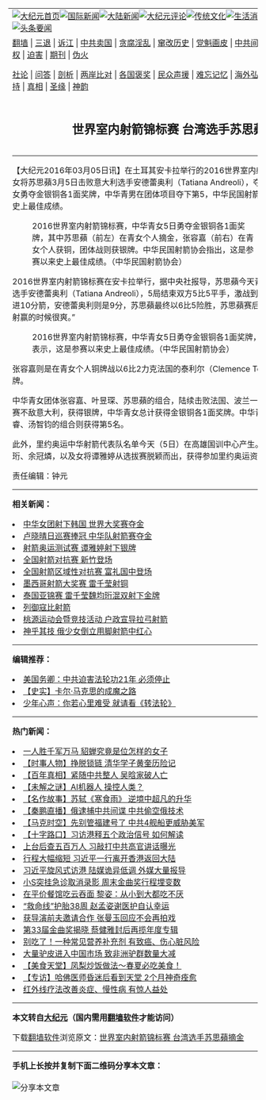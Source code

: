 <a name="1" id="1" target="_blank"></a><span id="1"></span>
<table align=center border="0"><tr><td colspan="2" VALIGN=TOP><a href="https://github.com/wmjnyz3682/djy/blob/master/gb/nf1351518.md#1"><img src="https://raw.githubusercontent.com/wmjnyz3682/www/master/t/djy/1.jpg" title="大纪元首页" alt="大纪元首页"></a><a href="https://github.com/wmjnyz3682/djy/blob/master/gb/n24hr.md#1"><img src="https://raw.githubusercontent.com/wmjnyz3682/www/master/t/djy/3.jpg" title="国际新闻" alt="国际新闻"></a><a href="https://github.com/wmjnyz3682/djy/blob/master/gb/nsc413.md#1"><img src="https://raw.githubusercontent.com/wmjnyz3682/www/master/t/djy/4.jpg" title="大陆新闻" alt="大陆新闻"></a><a href="https://github.com/wmjnyz3682/djy/blob/master/gb/news392.md#1"><img src="https://raw.githubusercontent.com/wmjnyz3682/www/master/t/djy/5.jpg" title="大纪元评论" alt="大纪元评论"></a><a href="https://github.com/wmjnyz3682/djy/blob/master/gb/news2007.md#1"><img src="https://raw.githubusercontent.com/wmjnyz3682/www/master/t/djy/6.jpg" title="传统文化" alt="传统文化"></a><a href="https://github.com/wmjnyz3682/djy/blob/master/gb/news2008.md#1"><img src="https://raw.githubusercontent.com/wmjnyz3682/www/master/t/djy/7.jpg" title="生活消费" alt="生活消费"></a><a href="https://github.com/wmjnyz3682/djy/blob/master/gb/ncyule.md#1"><img src="https://raw.githubusercontent.com/wmjnyz3682/www/master/t/djy/8.jpg" title="娱乐休闲" alt="娱乐休闲"></a><a href="https://github.com/wmjnyz3682/djy/blob/master/gb/nsc1002.md#1"><img src="https://raw.githubusercontent.com/wmjnyz3682/www/master/t/djy/9.jpg" title="健康" alt="健康"></a><a href="https://github.com/wmjnyz3682/djy/blob/master/gb/nf6092.md#1"><img src="https://raw.githubusercontent.com/wmjnyz3682/www/master/t/djy/10a.jpg" title="独家" alt="独家"></a><a href="https://github.com/wmjnyz3682/djy/blob/master/gb/nf4514.md#1"><img src="https://raw.githubusercontent.com/wmjnyz3682/www/master/t/djy/12a.jpg" title="头条要闻" alt="头条要闻"></a></td></tr>
<tr><td colspan="2" VALIGN=TOP><a target="_blank" href="https://github.com/wmjnyz3682/www/blob/master/README.md?zsrh#1">翻墙</a> | <a target="_blank" href="https://github.com/wmjnyz3682/djy/blob/master/gb/nf5657.md#1">三退</a> | <a target="_blank" href="https://github.com/wmjnyz3682/djy/blob/master/gb/nf6124.md#1">诉江</a> | <a target="_blank" href="https://github.com/wmjnyz3682/djy/blob/master/gb/nf1176117.md#1">中共卖国</a> | <a target="_blank" href="https://github.com/wmjnyz3682/djy/blob/master/gb/nf5773.md#1">贪腐淫乱</a> | <a target="_blank" href="https://github.com/wmjnyz3682/djy/blob/master/gb/nf1176115.md#1">窜改历史</a> | <a target="_blank" href="https://github.com/wmjnyz3682/djy/blob/master/gb/nf1176107.md#1">党魁画皮</a> | <a target="_blank" href="https://github.com/wmjnyz3682/djy/blob/master/gb/nf1320400.md#1">中共间谍</a> | <a target="_blank" href="https://github.com/wmjnyz3682/djy/blob/master/gb/nf1176114.md#1">破坏传统</a> | <a target="_blank" href="https://github.com/wmjnyz3682/ntdtv/blob/master/gb/prog447_1.md#1">恶贯满盈</a> | <a target="_blank" href="https://github.com/wmjnyz3682/djy/blob/master/gb/ncid278.md#1">人权</a> | <a target="_blank" href="https://github.com/wmjnyz3682/djy/blob/master/gb/nf1176111.md#1">迫害</a> | <a target="_blank" href="https://gitlab.com/szzdlab/mh-qikan/blob/master/README.md#1">期刊</a> | <a target="_blank" href="https://github.com/wmjnyz3682/djy/blob/master/gb/nf5562.md#1">伪火</a></p><p><a target="_blank" href="https://github.com/wmjnyz3682/djy/blob/master/gb/9p.md#1">社论</a> | <a target="_blank" href="https://github.com/wmjnyz3682/djy/blob/master/gb/nf4378.md#1">问答</a> | <a target="_blank" href="https://github.com/wmjnyz3682/djy/blob/master/gb/nf5792.md#1">剖析</a> | <a target="_blank" href="https://github.com/wmjnyz3682/djy/blob/master/gb/nf5735.md#1">两岸比对</a> | <a target="_blank" href="https://github.com/wmjnyz3682/djy/blob/master/gb/nf6119.md#1">各国褒奖</a> | <a target="_blank" href="https://github.com/wmjnyz3682/djy/blob/master/gb/nf6120.md#1">民众声援</a> | <a target="_blank" href="https://github.com/wmjnyz3682/djy/blob/master/gb/nf1188594.md#1">难忘记忆</a> | <a target="_blank" href="https://github.com/wmjnyz3682/djy/blob/master/gb/nf3180.md#1">海外弘传</a> | <a target="_blank" href="https://github.com/wmjnyz3682/djy/blob/master/gb/nf5410.md#1">万人上访</a> | <a target="_blank" href="https://github.com/wmjnyz3682/www/blob/master/README.md?zsrh#1">平台首页</a> | <a target="_blank" href="https://github.com/wmjnyz3682/djy/blob/master/gb/nf4386.md#1">支持</a> | <a target="_blank" href="https://github.com/wmjnyz3682/djy/blob/master/gb/nf4389.md#1">真相</a> | <a target="_blank" href="https://github.com/wmjnyz3682/djy/blob/master/gb/nf5790.md#1">圣缘</a> | <a target="_blank" href="https://github.com/wmjnyz3682/djy/blob/master/gb/nf4786.md#1">神韵</a></td></tr>
<tr><td VALIGN=TOP width="626"><h2 align=center>世界室内射箭锦标赛 台湾选手苏思蘋摘金</h2>

<h6></h6>
<hr>
<p>【大纪元2016年03月05日讯】在土耳其安卡拉举行的2016<ahref="https://github.com/wmjnyz3682/djy/blob/master/gb/tag/%E4%B8%96%E7%95%8C%E5%AE%A4%E5%86%85%E5%B0%84%E7%AE%AD%E9%94%A6%E6%A0%87%E8%B5%9B.md#1">世界室内射箭锦标赛</a>，台湾中华队女将苏思蘋3月5日击败意大利选手安德蕾奥利（Tatiana Andreoli），夺下青女个人金牌。<ahref="https://github.com/wmjnyz3682/djy/blob/master/gb/tag/%E4%B8%AD%E5%8D%8E%E9%9D%92%E5%A5%B3.md#1">中华青女</a>勇夺金银铜各1面奖牌，中华青男在团体项目夺下第5，<ahref="https://github.com/wmjnyz3682/djy/blob/master/gb/tag/%E4%B8%AD%E5%8D%8E%E6%B0%91%E5%9B%BD%E5%B0%84%E7%AE%AD%E5%8D%8F%E4%BC%9A.md#1">中华民国射箭协会</a>表示，这是参赛以来史上最佳成绩。</p>
<figure id="attachment_7302516" aria-describedby="caption-attachment-7302516" style="width: 450px" class="wp-caption aligncenter"><ahref=" https://i.epochtimes.com/assets/uploads/2016/03/1603051138552378.jpg" target="_blank" rel="noreferrer noopener"></a><figcaption id="caption-attachment-7302516" class="wp-caption-text">2016<ahref="https://github.com/wmjnyz3682/djy/blob/master/gb/tag/%E4%B8%96%E7%95%8C%E5%AE%A4%E5%86%85%E5%B0%84%E7%AE%AD%E9%94%A6%E6%A0%87%E8%B5%9B.md#1">世界室内射箭锦标赛</a>，<ahref="https://github.com/wmjnyz3682/djy/blob/master/gb/tag/%E4%B8%AD%E5%8D%8E%E9%9D%92%E5%A5%B3.md#1">中华青女</a>5日勇夺金银铜各1面奖牌，其中苏思蘋（前左）在青女个人摘金，张容嘉（前右）在青女个人获铜，团体战则获银牌。<ahref="https://github.com/wmjnyz3682/djy/blob/master/gb/tag/%E4%B8%AD%E5%8D%8E%E6%B0%91%E5%9B%BD%E5%B0%84%E7%AE%AD%E5%8D%8F%E4%BC%9A.md#1">中华民国射箭协会</a>指出，这是参赛以来史上最佳成绩。（中华民国<ahref="https://github.com/wmjnyz3682/djy/blob/master/gb/tag/%E5%B0%84%E7%AE%AD.md#1">射箭</a>协会）</figcaption></figure>
<p>2016世界室内<ahref="https://github.com/wmjnyz3682/djy/blob/master/gb/tag/%E5%B0%84%E7%AE%AD.md#1">射箭</a>锦标赛在安卡拉举行，据中央社报导，苏思蘋今天青女个人决赛面对意大利选手安德蕾奥利（Tatiana Andreoli），5局结束双方5比5平手，激战到加射，苏思蘋顶住压力射进10分箭，安德蕾奥利则是9分，苏思蘋最终以6比5险胜，苏思蘋赛后难掩兴奋的说，“当下加射赢的时候很爽。”</p>
<figure id="attachment_7302517" aria-describedby="caption-attachment-7302517" style="width: 600px" class="wp-caption aligncenter"><ahref=" https://i.epochtimes.com/assets/uploads/2016/03/1603051142272378-600x450.jpg" target="_blank" rel="noreferrer noopener"></a><figcaption id="caption-attachment-7302517" class="wp-caption-text">2016世界室内射箭锦标赛，中华青女5日勇夺金银铜各1面奖牌，中华民国射箭协会表示，这是参赛以来史上最佳成绩。（中华民国射箭协会）</figcaption></figure>
<p>张容嘉则是在青女个人铜牌战以6比2力克法国的泰利尔（Clemence Tellier），为中华队添得奖牌。</p>
<p>中华青女团体张容嘉、叶昱琛、苏思蘋的组合，陆续击败法国、波兰一路挺进金牌战，最后在决赛不敌意大利，获得银牌，中华青女总计获得金银铜各1面奖牌。中华青男团体林子翔、王檠睿、汤智钧的组合则获得第5名。</p>
<p>此外，里约奥运中华射箭代表队名单今天（5日）在高雄国训中心产生。男子选手高浩文、魏均珩、余冠燐，以及女将谭雅婷从选拔赛脱颖而出，获得参加里约奥运资格。</p>
<p>责任编辑：钟元</p>

<hr>


<strong>相关新闻：</strong>
<li><a href="https://github.com/wmjnyz3682/djy/blob/master/gb/15/9/13/n4526478.md#1">中华女团射下韩国 世界大奖赛夺金</a></li>
<li><a href="https://github.com/wmjnyz3682/djy/blob/master/gb/15/9/13/n4526687.md#1">卢晓晴日巡赛捧冠 中华队射箭赛夺金</a></li>
<li><a href="https://github.com/wmjnyz3682/djy/blob/master/gb/15/9/22/n4533129.md#1">射箭奥运测试赛 谭雅婷射下银牌</a></li>
<li><a href="https://github.com/wmjnyz3682/djy/blob/master/gb/15/10/5/n4543133.md#1">全国射箭对抗赛  新竹登场</a></li>
<li><a href="https://github.com/wmjnyz3682/djy/blob/master/gb/15/10/5/n4543396.md#1">全国射箭区域性对抗赛 富礼国中登场</a></li>
<li><a href="https://github.com/wmjnyz3682/djy/blob/master/gb/15/10/26/n4558974.md#1">墨西哥射箭大奖赛 雷千莹射铜</a></li>
<li><a href="https://github.com/wmjnyz3682/djy/blob/master/gb/15/11/7/n4568320.md#1">泰国亚锦赛 雷千莹魏均珩混双射下金牌</a></li>
<li><a href="https://github.com/wmjnyz3682/djy/blob/master/gb/15/12/13/n4594871.md#1">列御寇比射箭</a></li>
<li><a href="https://github.com/wmjnyz3682/djy/blob/master/gb/15/12/13/n4594905.md#1">桃源运动会暨竞技活动  户政宣导拉弓射箭</a></li>
<li><a href="https://github.com/wmjnyz3682/djy/blob/master/gb/16/2/18/n4642419.md#1">神乎其技 俄少女倒立用脚射箭中红心</a></li>
<hr>


<strong>编辑推荐：</strong>
<li><a href="https://github.com/ychojm359/ntdtv/blob/master/gb/2020/07/20/a102898210.md#1" target="_blank">美国务卿：中共迫害法轮功21年 必须停止</a> </li><li><a href="https://github.com/tsiac2612/djy/blob/master/gb/10/11/7/n3077476.md#1" target="_blank">【史实】卡尔·马克思的成魔之路</a></li><li><a href="https://github.com/tsiac2612/djy/blob/master/gb/19/5/20/n11267496.md#1" target="_blank">少年心声：你若心里难受 就请看《转法轮》</a></li>
<hr>

<strong>热门新闻：</strong>
<li><a href="https://github.com/wmjnyz3682/djy/blob/master/gb/22/6/23/n13766054.md#1">一人胜千军万马 貂蝉究竟是位怎样的女子</a></li>
<li><a href="https://github.com/wmjnyz3682/djy/blob/master/gb/22/6/26/n13767801.md#1">【时事人物】挣脱锁链 清华学子黄奎历险记</a></li>
<li><a href="https://github.com/wmjnyz3682/djy/blob/master/gb/22/5/27/n13746984.md#1">【百年真相】紧随中共整人 吴晗家破人亡</a></li>
<li><a href="https://github.com/wmjnyz3682/djy/blob/master/gb/22/6/27/n13768049.md#1">【未解之谜】AI机器人 操控人类？</a></li>
<li><a href="https://github.com/wmjnyz3682/djy/blob/master/gb/22/6/25/n13767354.md#1">【名作故事】苏轼《寒食雨》 逆境中超凡的升华</a></li>
<li><a href="https://github.com/wmjnyz3682/djy/blob/master/gb/22/7/1/n13771492.md#1">【秦鹏直播】俄逮捕中共间谍 中共偷空俄技术</a></li>
<li><a href="https://github.com/wmjnyz3682/djy/blob/master/gb/22/7/2/n13772142.md#1">【马克时空】先别管福建号了 中共4舰船更威胁美军</a></li>
<li><a href="https://github.com/wmjnyz3682/djy/blob/master/gb/22/7/2/n13772087.md#1">【十字路口】习访港释五个政治信号 如何解读</a></li>
<li><a href="https://github.com/wmjnyz3682/djy/blob/master/gb/22/7/1/n13771196.md#1">上台后查五百万人 习敲打中共高官讲话曝光</a></li>
<li><a href="https://github.com/wmjnyz3682/djy/blob/master/gb/22/7/1/n13771299.md#1">行程大幅缩短 习近平一行离开香港返回大陆</a></li>
<li><a href="https://github.com/wmjnyz3682/djy/blob/master/gb/22/7/1/n13771454.md#1">习近平旋风式访港 陆媒诡异低调 外媒大量报导</a></li>
<li><a href="https://github.com/wmjnyz3682/djy/blob/master/gb/22/6/30/n13770579.md#1">小S突挂急诊取消录影 周末金曲奖行程埋变数</a></li>
<li><a href="https://github.com/wmjnyz3682/djy/blob/master/gb/22/7/1/n13771717.md#1">在平价餐馆吃云吞面 黎姿：从小到大都吃不厌</a></li>
<li><a href="https://github.com/wmjnyz3682/djy/blob/master/gb/22/6/30/n13770384.md#1">“救命线”护胎38周 赵孟姿谢医护自认幸运</a></li>
<li><a href="https://github.com/wmjnyz3682/djy/blob/master/gb/22/6/30/n13771028.md#1">获导演前夫邀请合作 张曼玉回应不会再拍戏</a></li>
<li><a href="https://github.com/wmjnyz3682/djy/blob/master/gb/22/7/2/n13771987.md#1">第33届金曲奖揭晓 蔡健雅封后再揽年度专辑</a></li>
<li><a href="https://github.com/wmjnyz3682/djy/blob/master/gb/22/6/30/n13770874.md#1">别吃了！一种常见营养补充剂 有致癌、伤心脏风险</a></li>
<li><a href="https://github.com/wmjnyz3682/djy/blob/master/gb/22/7/1/n13771644.md#1">大量驴皮进入中国市场 致非洲驴群数量大减</a></li>
<li><a href="https://github.com/wmjnyz3682/djy/blob/master/gb/22/6/30/n13770551.md#1">【美食天堂】凤梨炒饭做法～春夏必吃美食！</a></li>
<li><a href="https://github.com/wmjnyz3682/djy/blob/master/gb/22/6/28/n13769499.md#1">【专访】哈佛医师昏迷后看到天堂 2个月神奇痊愈</a></li>
<li><a href="https://github.com/wmjnyz3682/djy/blob/master/gb/22/5/27/n13746798.md#1">红外线疗法改善炎症、慢性病 有惊人益处</a></li>
<hr>

<strong>本文转自<a href="https://www.epochtimes.com">大纪元</a>（国内需用<a href="https://github.com/wmjnyz3682/www/blob/master/README.md#8">翻墙软件</a>才能访问）</strong><p>下载<a href="https://github.com/wmjnyz3682/www/blob/master/README.md#8">翻墙软件</a>浏览原文：<a href="https://www.epochtimes.com/gb/16/3/6/n4655529.htm">世界室内射箭锦标赛 台湾选手苏思蘋摘金</a></p><hr>

<strong>手机上长按并复制下面二维码分享本文章：</strong><br><br><img src="https://chart.apis.google.com/chart?cht=qr&chs=240x240&choe=UTF-8&chld=M|2&chl=https://github.com/wmjnyz3682/djy/blob/master/gb/16/3/6/n4655529.md%231" title="分享本文章"></td><td VALIGN=TOP><a href="https://github.com/wmjnyz3682/djy/blob/master/gb/16/1/21/n4622075.md?dfh#1" target="_blank"><img src="https://raw.githubusercontent.com/wmjnyz3682/djy/master/gb/300/wei-f1.jpg" title="中共的伪火骗局"  alt="中共的伪火骗局"></a><br><a href="https://github.com/wmjnyz3682/www/blob/master/README.md?dfh#9" target="_blank"><img src="https://raw.githubusercontent.com/wmjnyz3682/djy/master/gb/300/yong-h.jpg" title="永恒的见证"  alt="永恒的见证"></a><br><a href="https://github.com/wmjnyz3682/djy/blob/master/gb/13/9/29/n3974789.md?dfh#1" target="_blank"><img src="https://raw.githubusercontent.com/wmjnyz3682/djy/master/gb/300/shang-lnz.jpg" title="善良女子被中共投男牢"  alt="善良女子被中共投男牢"></a><br><a href="https://github.com/wmjnyz3682/djy/blob/master/gb/16/3/16/n4663449.md?dfh#1" target="_blank"><img src="https://raw.githubusercontent.com/wmjnyz3682/djy/master/gb/300/huo-z3.jpg" title="警卫目击活摘器官"  alt="警卫目击活摘器官"></a><br><a href="https://github.com/wmjnyz3682/djy/blob/master/gb/16/8/7/n8177641.md?dfh#1" target="_blank"><img src="https://raw.githubusercontent.com/wmjnyz3682/djy/master/gb/300/huo-z4.jpg" title="证人描述活摘恐怖"  alt="证人描述活摘恐怖"></a><br><a href="https://github.com/wmjnyz3682/djy/blob/master/gb/10/4/19/n2881569.md?dfh#1" target="_blank"><img src="https://raw.githubusercontent.com/wmjnyz3682/djy/master/gb/300/huo-z1.jpg" title="揭开活摘器官黑幕"  alt="揭开活摘器官黑幕"></a><br><a href="https://github.com/wmjnyz3682/djy/blob/master/gb/10/11/7/n3077476.md?dfh#1" target="_blank"><img src="https://raw.githubusercontent.com/wmjnyz3682/djy/master/gb/300/ma-ks.jpg" title="马克思的成魔之路"  alt="马克思的成魔之路"></a><br><a href="https://github.com/wmjnyz3682/djy/blob/master/gb/14/6/9/n4173977.md?dfh#1" target="_blank"><img src="https://raw.githubusercontent.com/wmjnyz3682/djy/master/gb/300/chang-zs.jpg" title="藏字石 蕴天机"  alt="藏字石 蕴天机"></a><br><a href="https://github.com/wmjnyz3682/djy/blob/master/gb/18/5/10/n10381511.md?dfh#1" target="_blank"><img src="https://raw.githubusercontent.com/wmjnyz3682/djy/master/gb/300/st1.jpg" title="关注三亿人三退"  alt="关注三亿人三退"></a><br><a href="https://github.com/wmjnyz3682/djy/blob/master/gb/18/3/21/n10237682.md?dfh#1" target="_blank"><img src="https://raw.githubusercontent.com/wmjnyz3682/djy/master/gb/300/jie-t.jpg" title="解体中共复兴中华"  alt="解体中共复兴中华"></a><br><a href="https://github.com/wmjnyz3682/djy/blob/master/gb/9/2/9/n2422991.md?dfh#1" target="_blank"><img src="https://raw.githubusercontent.com/wmjnyz3682/djy/master/gb/300/gao-zs.jpg" title="中共迫害良心律师"  alt="中共迫害良心律师"></a><br><a href="https://github.com/wmjnyz3682/djy/blob/master/gb/18/12/9/n10900044.md?dfh#1" target="_blank"><img src="https://raw.githubusercontent.com/wmjnyz3682/djy/master/gb/300/sj1.jpg" title="三百多万人举报江泽民"  alt="三百多万人举报江泽民"></a><br><a href="https://github.com/wmjnyz3682/djy/blob/master/gb/18/8/28/n10672014.md?dfh#1" target="_blank"><img src="https://raw.githubusercontent.com/wmjnyz3682/djy/master/gb/300/sj2.jpg" title="这些官员为何起诉江泽民"  alt="这些官员为何起诉江泽民"></a><br><a href="https://github.com/wmjnyz3682/djy/blob/master/gb/8/12/18/n2367165.md?dfh#1" target="_blank"><img src="https://raw.githubusercontent.com/wmjnyz3682/djy/master/gb/300/liangan.jpg" title="海峡两岸的强烈对比"  alt="海峡两岸的强烈对比"></a><br><a href="https://github.com/wmjnyz3682/djy/blob/master/gb/15/12/10/n4593139.md?dfh#1" target="_blank"><img src="https://raw.githubusercontent.com/wmjnyz3682/djy/master/gb/300/jia-ndzl.jpg" title="加拿大总理的贺信"  alt="加拿大总理的贺信"></a><br><a href="https://github.com/wmjnyz3682/djy/blob/master/gb/11/6/17/n3289382.md?dfh#1" target="_blank"><img src="https://raw.githubusercontent.com/wmjnyz3682/djy/master/gb/300/xiao-wd.jpg" title="探寻真相兼听则明"  alt="探寻真相兼听则明"></a><br><a href="https://github.com/wmjnyz3682/djy/blob/master/gb/18/10/27/n10812623.md?dfh#1" target="_blank"><img src="https://raw.githubusercontent.com/wmjnyz3682/djy/master/gb/300/yindu.jpg" title="印度媒体报道东方"  alt="印度媒体报道东方"></a><br><a href="https://github.com/wmjnyz3682/djy/blob/master/gb/18/6/9/n10469652.md?dfh#1" target="_blank"><img src="https://raw.githubusercontent.com/wmjnyz3682/djy/master/gb/300/xie-j.jpg" title="不一样的海外校园"  alt="不一样的海外校园"></a><br><a href="https://github.com/wmjnyz3682/djy/blob/master/gb/7/4/5/n1669415.md?dfh#1" target="_blank"><img src="https://raw.githubusercontent.com/wmjnyz3682/djy/master/gb/300/li-up.jpg" title="从大师到徒弟的传奇"  alt="从大师到徒弟的传奇"></a><br><a href="https://github.com/wmjnyz3682/djy/blob/master/gb/17/5/26/n9191512.md?dfh#1" target="_blank"><img src="https://raw.githubusercontent.com/wmjnyz3682/djy/master/gb/300/zfl2.jpg" title="亿万人与东方一本奇书"  alt="亿万人与东方一本奇书"></a><br><a href="https://github.com/wmjnyz3682/djy/blob/master/gb/13/11/27/n4020290.md?dfh#1" target="_blank"><img src="https://raw.githubusercontent.com/wmjnyz3682/djy/master/gb/300/zhen-h.jpg" title="大陆见不到的震撼场面"  alt="大陆见不到的震撼场面"></a><br><a href="https://github.com/wmjnyz3682/djy/blob/master/gb/15/7/17/n4482910.md?dfh#1" target="_blank"><img src="https://raw.githubusercontent.com/wmjnyz3682/djy/master/gb/300/dalu-sk.jpg" title="人心向善 大陆当初盛况"  alt="人心向善 大陆当初盛况"></a><br><a href="https://github.com/wmjnyz3682/djy/blob/master/gb/19/1/5/n10955468.md?dfh#1" target="_blank"><img src="https://raw.githubusercontent.com/wmjnyz3682/djy/master/gb/300/zfl1.jpg" title="追寻真理 这书讲什么"  alt="追寻真理 这书讲什么"></a><br><a href="https://github.com/wmjnyz3682/www/blob/master/README.md?dfh#1" target="_blank"><img src="https://raw.githubusercontent.com/wmjnyz3682/djy/master/gb/300/fq1.jpg" title="下载免费翻墙软件"  alt="下载免费翻墙软件"></a><br></td></tr></table>
